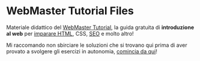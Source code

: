 # WebMaster Tutorial Files

Materiale didattico del [WebMaster Tutorial](https://corsidia.com/materia/web-design/webmaster-tutorial),
la guida gratuita di **introduzione al web** per
[imparare HTML](https://corsidia.com/materia/web-design/webmaster-tutorial/guida-html), CSS, [SEO](https://corsidia.com/materia/web-design/webmaster-tutorial/guida-seo) e molto altro!

Mi raccomando non sbirciare le soluzioni che si trovano qui prima di aver provato
a svolgere gli esercizi in autonomia, [comincia da qui](https://corsidia.com/materia/web-design/webmaster-tutorial)!
